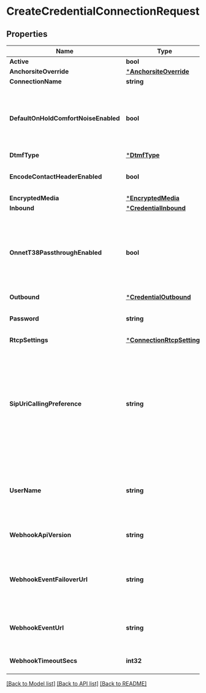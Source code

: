 # CreateCredentialConnectionRequest

## Properties
Name | Type | Description | Notes
------------ | ------------- | ------------- | -------------
**Active** | **bool** | Defaults to true | [optional] [default to null]
**AnchorsiteOverride** | [***AnchorsiteOverride**](AnchorsiteOverride.md) |  | [optional] [default to null]
**ConnectionName** | **string** |  | [default to null]
**DefaultOnHoldComfortNoiseEnabled** | **bool** | When enabled, Telnyx will generate comfort noise when you place the call on hold. If disabled, you will need to generate comfort noise or on hold music to avoid RTP timeout. | [optional] [default to false]
**DtmfType** | [***DtmfType**](DtmfType.md) |  | [optional] [default to null]
**EncodeContactHeaderEnabled** | **bool** | Encode the SIP contact header sent by Telnyx to avoid issues for NAT or ALG scenarios. | [optional] [default to false]
**EncryptedMedia** | [***EncryptedMedia**](EncryptedMedia.md) |  | [optional] [default to null]
**Inbound** | [***CredentialInbound**](CredentialInbound.md) |  | [optional] [default to null]
**OnnetT38PassthroughEnabled** | **bool** | Enable on-net T38 if you prefer the sender and receiver negotiating T38 directly if both are on the Telnyx network. If this is disabled, Telnyx will be able to use T38 on just one leg of the call depending on each leg&#x27;s settings. | [optional] [default to false]
**Outbound** | [***CredentialOutbound**](CredentialOutbound.md) |  | [optional] [default to null]
**Password** | **string** | The password to be used as part of the credentials. Must be 8 to 128 characters long. | [default to null]
**RtcpSettings** | [***ConnectionRtcpSettings**](ConnectionRtcpSettings.md) |  | [optional] [default to null]
**SipUriCallingPreference** | **string** | This feature enables inbound SIP URI calls to your Credential Auth Connection. If enabled for all (unrestricted) then anyone who calls the SIP URI &lt;your-username&gt;@telnyx.com will be connected to your Connection. You can also choose to allow only calls that are originated on any Connections under your account (internal). | [optional] [default to SIP_URI_CALLING_PREFERENCE.DISABLED]
**UserName** | **string** | The user name to be used as part of the credentials. Must be 4-32 characters long and alphanumeric values only (no spaces or special characters). | [default to null]
**WebhookApiVersion** | **string** | Determines which webhook format will be used, Telnyx API v1 or v2. | [optional] [default to WEBHOOK_API_VERSION.1_]
**WebhookEventFailoverUrl** | **string** | The failover URL where webhooks related to this connection will be sent if sending to the primary URL fails. Must include a scheme, such as &#x27;https&#x27;. | [optional] 
**WebhookEventUrl** | **string** | The URL where webhooks related to this connection will be sent. Must include a scheme, such as &#x27;https&#x27;. | [optional] [default to null]
**WebhookTimeoutSecs** | **int32** | Specifies how many seconds to wait before timing out a webhook. | [optional] [default to null]

[[Back to Model list]](../README.md#documentation-for-models) [[Back to API list]](../README.md#documentation-for-api-endpoints) [[Back to README]](../README.md)

